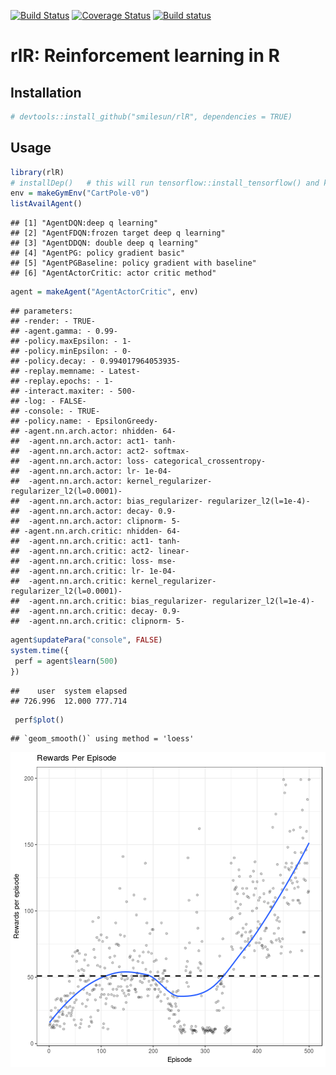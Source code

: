 [![Build Status](https://travis-ci.com/smilesun/rlR.svg?branch=master)](https://travis-ci.com/smilesun/rlR)
[![Coverage Status](https://coveralls.io/repos/github/smilesun/rlR/badge.svg?branch=master)](https://coveralls.io/github/smilesun/rlR?branch=master)
[![Build status](https://ci.appveyor.com/api/projects/status/d0oyb358bh3e8r7r?svg=true)](https://ci.appveyor.com/project/smilesun/rlr)

# rlR: Reinforcement learning in R

## Installation

```r
# devtools::install_github("smilesun/rlR", dependencies = TRUE)

```

## Usage

```r
library(rlR)
# installDep()   # this will run tensorflow::install_tensorflow() and keras::install_keras()
env = makeGymEnv("CartPole-v0")
listAvailAgent()
```

```
## [1] "AgentDQN:deep q learning"                      
## [2] "AgentFDQN:frozen target deep q learning"       
## [3] "AgentDDQN: double deep q learning"             
## [4] "AgentPG: policy gradient basic"                
## [5] "AgentPGBaseline: policy gradient with baseline"
## [6] "AgentActorCritic: actor critic method"
```



```r
agent = makeAgent("AgentActorCritic", env)
```

```
## parameters: 
## -render: - TRUE-
## -agent.gamma: - 0.99-
## -policy.maxEpsilon: - 1-
## -policy.minEpsilon: - 0-
## -policy.decay: - 0.994017964053935-
## -replay.memname: - Latest-
## -replay.epochs: - 1-
## -interact.maxiter: - 500-
## -log: - FALSE-
## -console: - TRUE-
## -policy.name: - EpsilonGreedy-
## -agent.nn.arch.actor: nhidden- 64-
##  -agent.nn.arch.actor: act1- tanh-
##  -agent.nn.arch.actor: act2- softmax-
##  -agent.nn.arch.actor: loss- categorical_crossentropy-
##  -agent.nn.arch.actor: lr- 1e-04-
##  -agent.nn.arch.actor: kernel_regularizer- regularizer_l2(l=0.0001)-
##  -agent.nn.arch.actor: bias_regularizer- regularizer_l2(l=1e-4)-
##  -agent.nn.arch.actor: decay- 0.9-
##  -agent.nn.arch.actor: clipnorm- 5-
## -agent.nn.arch.critic: nhidden- 64-
##  -agent.nn.arch.critic: act1- tanh-
##  -agent.nn.arch.critic: act2- linear-
##  -agent.nn.arch.critic: loss- mse-
##  -agent.nn.arch.critic: lr- 1e-04-
##  -agent.nn.arch.critic: kernel_regularizer- regularizer_l2(l=0.0001)-
##  -agent.nn.arch.critic: bias_regularizer- regularizer_l2(l=1e-4)-
##  -agent.nn.arch.critic: decay- 0.9-
##  -agent.nn.arch.critic: clipnorm- 5-
```

```r
agent$updatePara("console", FALSE)
system.time({
 perf = agent$learn(500)
})
```

```
##    user  system elapsed 
## 726.996  12.000 777.714
```

```r
 perf$plot()
```

```
## `geom_smooth()` using method = 'loess'
```

![plot of chunk unnamed-chunk-3](inst/figureunnamed-chunk-3-1.png)
